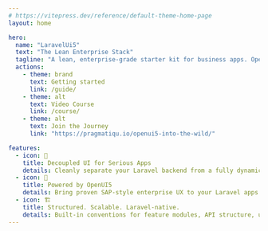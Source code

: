 ```yaml
---
# https://vitepress.dev/reference/default-theme-home-page
layout: home

hero:
  name: "LaravelUi5"
  text: "The Lean Enterprise Stack"
  tagline: "A lean, enterprise-grade starter kit for business apps. Open Source. UI5-ready. Laravel-native."
  actions:
    - theme: brand
      text: Getting started
      link: /guide/
    - theme: alt
      text: Video Course
      link: /course/
    - theme: alt
      text: Join the Journey
      link: "https://pragmatiqu.io/openui5-into-the-wild/"

features:
  - icon: 🧱
    title: Decoupled UI for Serious Apps
    details: Cleanly separate your Laravel backend from a fully dynamic OpenUI5 frontend. Build modern, maintainable apps — no blade or monolith UI required.
  - icon: 🎨
    title: Powered by OpenUI5
    details: Bring proven SAP-style enterprise UX to your Laravel apps — with full control over theming, components, and responsiveness.
  - icon: 🏗️ 
    title: Structured. Scalable. Laravel-native.
    details: Built-in conventions for feature modules, API structure, user flows — ready for SaaS, dashboards, and internal tools.
---
```

<!--
## LaravelUi5 is built for real-world teams

Whether you’re coding solo, leading a team, or running an agency — LaravelUi5 gives you a clear path to enterprise-ready UIs.

### For Developers

Level up your skills.

- Build your first Fiori-style frontend in Laravel.
- Learn proven UI patterns, straight from SAP’s playbook.
- Use artisan commands, bindings, and actions that just work.

<img src="https://projectcloud.ch/assets/zeiterfassung.jpg" alt="Time Tracking" style="width: 400px; border-radius: 8px;" />

### For Agencies

Deliver more value to your clients.

- Offer enterprise-grade dashboards and SaaS frontends.
- Stand out with SAP-style UX — without SAP licensing.
- Faster delivery with Laravel-native conventions.

<img src="https://projectcloud.ch/assets/project.jpg" alt="Project Screen" style="width: 400px; border-radius: 8px;" /> 

### For CTOs & Team Leads

Give your team a scalable strategy.

- Decouple backend and frontend cleanly.
- Rely on open standards (UI5 + OData v4).
- Grow from prototype to SaaS without re-architecture.

<img src="https://projectcloud.ch/assets/report.jpg" alt="Report" style="width: 400px; border-radius: 8px;" />
-->
